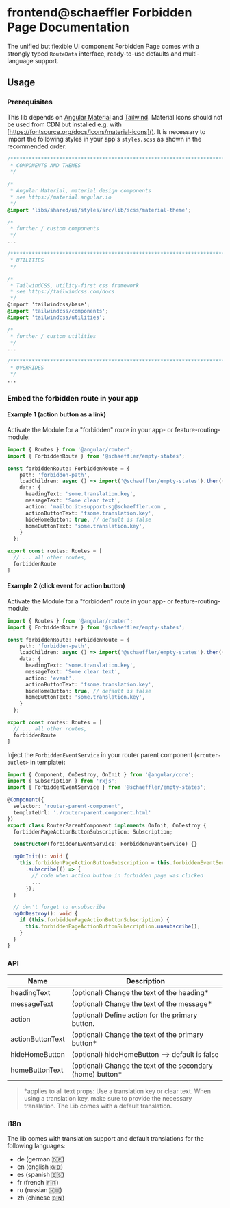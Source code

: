 # frontend@schaeffler Forbidden Page Documentation

The unified but flexible UI component Forbidden Page comes with a strongly typed `RouteData` interface, ready-to-use defaults and multi-language support.

## Usage

### Prerequisites

This lib depends on [Angular Material](https://material.angular.io) and [Tailwind](https://tailwindcss.com/docs). Material Icons should not be used from CDN but installed e.g. with [https://fontsource.org/docs/icons/material-icons](). It is necessary to import the following styles in your app's `styles.scss` as shown in the recommended order:

``` scss
/***************************************************************************************************
 * COMPONENTS AND THEMES
 */
 
/*
 * Angular Material, material design components
 * see https://material.angular.io
 */
@import 'libs/shared/ui/styles/src/lib/scss/material-theme';

/*
 * further / custom components
 */
...

/***************************************************************************************************
 * UTILITIES
 */

/*
 * TailwindCSS, utility-first css framework
 * see https://tailwindcss.com/docs
 */
@import 'tailwindcss/base';
@import 'tailwindcss/components';
@import 'tailwindcss/utilities';

/*
 * further / custom utilities
 */
...

/***************************************************************************************************
 * OVERRIDES
 */ 
...
```

### Embed the forbidden route in your app

#### Example 1 (action button as a link)

Activate the Module for a "forbidden" route in your app- or feature-routing-module:

```typescript
import { Routes } from '@angular/router';
import { ForbiddenRoute } from '@schaeffler/empty-states';

const forbiddenRoute: ForbiddenRoute = {
    path: 'forbidden-path',
    loadChildren: async () => import('@schaeffler/empty-states').then((m) => m.ForbiddenModule),
    data: {
      headingText: 'some.translation.key',
      messageText: 'Some clear text',
      action: 'mailto:it-support-sg@schaeffler.com',
      actionButtonText: 'fsome.translation.key',
      hideHomeButton: true, // default is false
      homeButtonText: 'some.translation.key',
    }
  };

export const routes: Routes = [
  // ... all other routes,
  forbiddenRoute
]
```

#### Example 2 (click event for action button)

Activate the Module for a "forbidden" route in your app- or feature-routing-module:

```typescript
import { Routes } from '@angular/router';
import { ForbiddenRoute } from '@schaeffler/empty-states';

const forbiddenRoute: ForbiddenRoute = {
    path: 'forbidden-path',
    loadChildren: async () => import('@schaeffler/empty-states').then((m) => m.ForbiddenModule),
    data: {
      headingText: 'some.translation.key',
      messageText: 'Some clear text',
      action: 'event',
      actionButtonText: 'fsome.translation.key',
      hideHomeButton: true, // default is false
      homeButtonText: 'some.translation.key',
    }
  };

export const routes: Routes = [
  // ... all other routes,
  forbiddenRoute
]
```

Inject the `ForbiddenEventService` in your router parent component (`<router-outlet>` in template):

```typescript
import { Component, OnDestroy, OnInit } from '@angular/core';
import { Subscription } from 'rxjs';
import { ForbiddenEventService } from '@schaeffler/empty-states';

@Component({
  selector: 'router-parent-component',
  templateUrl: './router-parent.component.html'
})
export class RouterParentComponent implements OnInit, OnDestroy {
  forbiddenPageActionButtonSubscription: Subscription;

  constructor(forbiddenEventService: ForbiddenEventService) {}

  ngOnInit(): void {
    this.forbiddenPageActionButtonSubscription = this.forbiddenEventService.forbiddenPageActionButtonClicked$
      .subscribe(() => {
        // code when action button in forbidden page was clicked
        ...
      });
  }

  // don't forget to unsubscribe
  ngOnDestroy(): void {
    if (this.forbiddenPageActionButtonSubscription) {
      this.forbiddenPageActionButtonSubscription.unsubscribe();
    }
  }
}
```


### API

| Name              | Description                                                   |
| ------------------| --------------------------------------------------------------|
| headingText       | (optional) Change the text of the heading*                    |
| messageText       | (optional) Change the text of the message*                    |
| action            | (optional) Define action for the primary button.              |
| actionButtonText  | (optional) Change the text of the primary button*             |
| hideHomeButton    | (optional) hideHomeButton --> default is false                |
| homeButtonText    | (optional) Change the text of the secondary (home) button*    |

> *applies to all text props: 
> Use a translation key or clear text. 
> When using a translation key, make sure to provide the necessary translation.
> The Lib comes with a default translation.

### i18n

The lib comes with translation support and default translations for the following languages:

* de (german 🇩🇪)
* en (english 🇬🇧)
* es (spanish 🇪🇸)
* fr (french 🇫🇷)
* ru (russian 🇷🇺)
* zh (chinese 🇨🇳)
